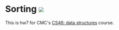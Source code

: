 # Sorting ![](https://api.travis-ci.com/lindseytam/sorting.svg?branch=master)

This is hw7 for CMC's [CS46: data structures](https://github.com/mikeizbicki/cmc-csci046) course.
